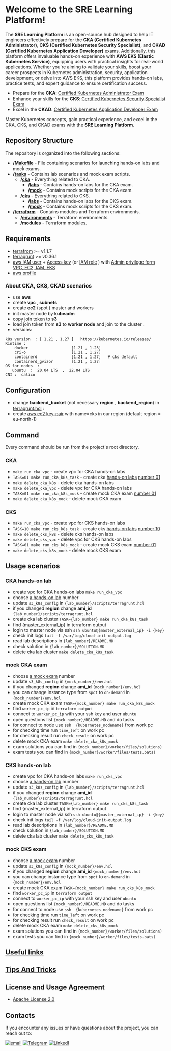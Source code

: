 # Welcome to the SRE Learning Platform!

The **SRE Learning Platform** is an open-source hub designed to help IT engineers effectively prepare for the **CKA (Certified Kubernetes Administrator)**, **CKS (Certified Kubernetes Security Specialist)**, and **CKAD (Certified Kubernetes Application Developer)** exams. Additionally, this platform offers invaluable hands-on experience with **AWS EKS (Elastic Kubernetes Service)**, equipping users with practical insights for real-world applications. Whether you're aiming to validate your skills, boost your career prospects in Kubernetes administration, security, application development, or delve into AWS EKS, this platform provides hands-on labs, practice tests, and expert guidance to ensure certification success.

- Prepare for the **CKA**: [Certified Kubernetes Administrator Exam](https://training.linuxfoundation.org/certification/certified-kubernetes-administrator-cka/)
- Enhance your skills for the **CKS**: [Certified Kubernetes Security Specialist Exam](https://training.linuxfoundation.org/certification/certified-kubernetes-security-specialist/)
- Excel in the **CKAD**: [Certified Kubernetes Application Developer Exam](https://training.linuxfoundation.org/certification/certified-kubernetes-application-developer-ckad/)

Master Kubernetes concepts, gain practical experience, and excel in the CKA, CKS, and CKAD exams with the **SRE Learning Platform**.


## Repository Structure

The repository is organized into the following sections:

- **/[Makefile](Makefile)** - File containing scenarios for launching hands-on labs and mock exams.
- **/[tasks](tasks)** - Contains lab scenarios and mock exam scripts.
  - **/[cka](tasks%2Fcka)** - Everything related to CKA.
    - **/[labs](tasks%2Fcka%2Flabs)**  - Contains hands-on labs for the CKA exam.
    - **/[mock](tasks%2Fcka%2Fmock)**  - Contains mock scripts for the CKA exam.
  - **/[cks](tasks%2Fcks)** - Everything related to CKS.
    - **/[labs](tasks%2Fcks%2Flabs)**  - Contains hands-on labs for the CKS exam.
    - **/[mock](tasks%2Fcks%2Fmock)**  - Contains mock scripts for the CKS exam.
- **/[terraform](terraform)** - Contains modules and Terraform environments.
  - **/[environments](terraform%2Fenvironments)** - Terraform environments.
  - **/[modules](terraform%2Fmodules)** - Terraform modules.
 
## Requirements
- [terrafrom](https://developer.hashicorp.com/terraform/tutorials/aws-get-started/install-cli)  >= v1.1.7
- [terragrunt](https://terragrunt.gruntwork.io/docs/getting-started/install/) >= v0.36.1
- [aws IAM user](https://docs.aws.amazon.com/IAM/latest/UserGuide/id_users_create.html)  + [Access key](https://docs.aws.amazon.com/IAM/latest/UserGuide/id_credentials_access-keys.html)  (or [IAM role](https://docs.aws.amazon.com/IAM/latest/UserGuide/id_roles.html) ) with  [Admin privilege  form VPC, EC2, IAM, EKS](https://docs.aws.amazon.com/IAM/latest/UserGuide/access_policies.html) 
- [aws profile](https://docs.aws.amazon.com/cli/latest/userguide/cli-configure-files.html) 

### About CKA, CKS, CKAD scenarios
- use **aws**
- create **vpc** , **subnets**
- create  **ec2** (spot ) master and workers 
- init master node by **kubeadm** 
- copy join token to **s3**
- load   join token  from **s3** to **worker node** and join to the cluster .
- versions: 
````
k8s version  : [ 1.21 , 1.27 ]   https://kubernetes.io/releases/
Rintime : 
    docker                   [1.21 , 1.23]
    cri-o                    [1.21 , 1.27]
    containerd               [1.21 , 1.27]   # cks default 
    containerd_gvizor        [1.21 , 1.27] 
OS for nodes  : 
   ubuntu  :  20.04 LTS  ,  22.04 LTS 
CNI :  calico  
````

## Configuration 
- change  **backend_bucket** (not necessary **region** , **backend_region**) in [terragrunt.hcl](terraform%2Fenvironments%2Fterragrunt.hcl) :
- create  [aws ec2 key-pair](https://docs.aws.amazon.com/AWSEC2/latest/UserGuide/create-key-pairs.html) with name=cks  in our region (default region = eu-north-1)


## Command
Every command should be run from the project's root directory.
### CKA
- ``make run_cka_vpc``  - create vpc for CKA hands-on labs
- ``TASK=01 make run_cka_k8s_task`` - create cka [hands-on labs](tasks%2Fcka%2Flabs)  [number 01](tasks%2Fcka%2Flabs%2F01)
- ``make delete_cka_k8s`` - delete cka hands-on labs
- ``make delete_cka_vpc`` - delete vpc for CKA hands-on labs
- ``TASK=01 make run_cka_k8s_mock`` - create mock  CKA exam [number 01](tasks%2Fcka%2Fmock%2F01)
- ``make delete_cka_k8s_mock`` - delete mock  CKA exam
### CKS 
- ``make run_cks_vpc``  - create vpc for CKS hands-on labs
- ``TASK=10 make run_cks_k8s_task`` - create cks [hands-on labs](tasks%2Fcks%2Flabs)  [number 10](tasks%2Fcks%2Flabs%2F10)
- ``make delete_cks_k8s`` - delete cks hands-on labs
- ``make delete_cks_vpc`` - delete vpc for CKS hands-on labs
- ``TASK=01 make run_cks_k8s_mock`` - create mock  CKS exam [number 01](tasks%2Fcks%2Fmock%2F01)
- ``make delete_cks_k8s_mock`` - delete mock  CKS exam

## Usage scenarios
### CKA hands-on lab
- create vpc for CKA hands-on labs ``make run_cka_vpc``
- choose [a hands-on lab](tasks%2Fcka%2Flabs) number
- update ``s3_k8s_config`` in  ``{lab_number}/scripts/terragrunt.hcl`` 
- if you changed **region** change **ami_id** ``{lab_number}/scripts/terragrunt.hcl``    
- create cka lab cluster ``TASK={lab_number} make run_cka_k8s_task``
- find {master_external_ip} in terraform output
- login to master node via ssh  ``ssh ubuntu@{master_external_ip} -i {key}``
- check init logs `` tail -f /var/log/cloud-init-output.log ``
- read lab descriptions in ``{lab_number}/README.MD``
- check solution in ``{lab_number}/SOLUTION.MD``
- delete cka lab cluster ``make delete_cka_k8s_task``

###  mock  CKA exam
- choose [a mock exam](tasks%2Fcka%2Fmock) number
- update ``s3_k8s_config`` in ``{mock_number}/env.hcl``
- if you changed **region** change **ami_id** ``{mock_number}/env.hcl``
- you can change instance type from ``spot`` to ``on-demand`` in  ``{mock_number}/env.hcl``
- create mock  CKA exam ``TASK={mock_number} make run_cka_k8s_mock`` 
- find ``worker_pc_ip`` in ``terraform output``
- connect to ``worker_pc_ip``  with your ssh key and user ``ubuntu``
- open questions list ``{mock_number}/README.MD`` and do tasks
- for connect to node use ``ssh  {kubernetes_nodename}`` from  work pc
- for checking time run  ``time_left`` on work pc
- for checking result run   ``check_result`` on work pc
- delete mock  CKA exam `make delete_cka_k8s_mock`
- exam solutions you can find in ``{mock_number}/worker/files/solutions)``
- exam tests you can find in ``{mock_number}/worker/files/tests.bats)``

### CKS hands-on lab
- create vpc for CKA hands-on labs ``make run_cks_vpc``
- choose [a hands-on lab](tasks%2Fcks%2Flabs) number
- update ``s3_k8s_config`` in  ``{lab_number}/scripts/terragrunt.hcl`` 
- if you changed **region** change **ami_id** ``{lab_number}/scripts/terragrunt.hcl``    
- create cka lab cluster ``TASK={lab_number} make run_cks_k8s_task``
- find {master_external_ip} in terraform output
- login to master node via ssh  ``ssh ubuntu@{master_external_ip} -i {key}``
- check init logs `` tail -f /var/log/cloud-init-output.log ``
- read lab descriptions in ``{lab_number}/README.MD``
- check solution in ``{lab_number}/SOLUTION.MD``
- delete cka lab cluster ``make delete_cks_k8s_task``

### mock  CKS exam
- choose [a mock exam](tasks%2Fcks%2Fmock) number
- update ``s3_k8s_config`` in ``{mock_number}/env.hcl``
- if you changed **region** change **ami_id** ``{mock_number}/env.hcl``
- you can change instance type from ``spot`` to ``on-demand`` in  ``{mock_number}/env.hcl``
- create mock  CKA exam ``TASK={mock_number} make run_cks_k8s_mock`` 
- find ``worker_pc_ip`` in ``terraform output``
- connect to ``worker_pc_ip``  with your ssh key and user ``ubuntu``
- open questions list ``{mock_number}/README.MD`` and do tasks
- for connect to node use ``ssh  {kubernetes_nodename}`` from  work pc
- for checking time run  ``time_left`` on work pc
- for checking result run   ``check_result`` on work pc
- delete mock  CKA exam `make delete_cks_k8s_mock`
- exam solutions you can find in ``{mock_number}/worker/files/solutions)``
- exam tests you can find in ``{mock_number}/worker/files/tests.bats)``

## [Useful links](docs%2Flinks.MD)

## [Tips And Tricks](docs%2Ftips_tricks.MD)

## License and Usage Agreement
- [Apache License 2.0](LICENSE)

## Contacts

If you encounter any issues or have questions about the project, you can reach out to:

[![email](https://badgen.net/badge/icon/email?icon=email&label)](mailto:viktoruj@gmail.com) [![Telegram](https://badgen.net/badge/icon/telegram?icon=telegram&label)](https://t.me/viktor_uj) [![LinkedI](https://badgen.net/badge/icon/linkedin?icon=linkedin&label)](https://www.linkedin.com/in/viktar-mikalayeu-mns)